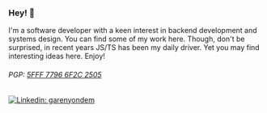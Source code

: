 ### Hey! 👋

I'm a software developer with a keen interest in backend development and systems design. You can find some of my work here. Though, don't be surprised, in recent years JS/TS has been my daily driver. Yet you may find interesting ideas here. Enjoy!

###### PGP: [5FFF 7796 6F2C 2505](https://keybase.io/garen/key.asc)
[![Linkedin: garenyondem](https://img.shields.io/badge/-garenyondem-gray?style=flat-round&logo=Linkedin&logoColor=white&link=https://www.linkedin.com/in/garenyondem)](https://www.linkedin.com/in/garenyondem/)
